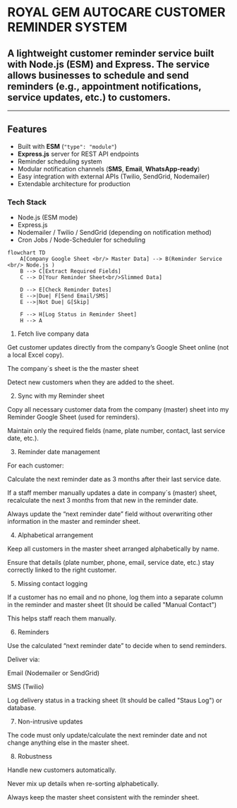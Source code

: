 # ROYAL GEM AUTOCARE CUSTOMER REMINDER SYSTEM

## A lightweight customer reminder service built with Node.js (ESM) and Express. The service allows businesses to schedule and send reminders (e.g., appointment notifications, service updates, etc.) to customers.

--- 

## Features  
- Built with **ESM** (`"type": "module"`)  
- **Express.js** server for REST API endpoints  
- Reminder scheduling system  
- Modular notification channels (**SMS**, **Email**, **WhatsApp-ready**)  
- Easy integration with external APIs (Twilio, SendGrid, Nodemailer)  
- Extendable architecture for production 

### Tech Stack
- Node.js (ESM mode)
- Express.js
- Nodemailer / Twilio / SendGrid (depending on notification method)
- Cron Jobs / Node-Scheduler for scheduling

```mermaid
flowchart TD
    A[Company Google Sheet <br/> Master Data] --> B(Reminder Service <br/> Node.js )
    B --> C[Extract Required Fields]
    C --> D[Your Reminder Sheet<br/>Slimmed Data]

    D --> E[Check Reminder Dates]
    E -->|Due| F[Send Email/SMS]
    E -->|Not Due| G[Skip]

    F --> H[Log Status in Reminder Sheet]
    H --> A

```

1. Fetch live company data

Get customer updates directly from the company’s Google Sheet online (not a local Excel copy).

The company`s sheet is the the master sheet

Detect new customers when they are added to the sheet.

2. Sync with my Reminder sheet

Copy all necessary customer data from the company (master) sheet into my Reminder Google Sheet (used for reminders).

Maintain only the required fields (name, plate number, contact, last service date, etc.).

3. Reminder date management

For each customer:

Calculate the next reminder date as 3 months after their last service date.

If a staff member manually updates a date in company`s (master) sheet, recalculate the next 3 months from that new  in the reminder date.

Always update the “next reminder date” field without overwriting other information in the master and reminder sheet.

4. Alphabetical arrangement

Keep all customers in the master sheet arranged alphabetically by name.

Ensure that details (plate number, phone, email, service date, etc.) stay correctly linked to the right customer.

5. Missing contact logging

If a customer has no email and no phone, log them into a separate column in the reminder and master sheet (It should be called "Manual Contact")

This helps staff reach them manually.

6. Reminders

Use the calculated “next reminder date” to decide when to send reminders.

Deliver via:

Email (Nodemailer or SendGrid)

SMS (Twilio)

Log delivery status in a tracking sheet (It should be called "Staus Log") or database.

7. Non-intrusive updates

The code must only update/calculate the next reminder date and not change anything else in the master sheet.

8. Robustness

Handle new customers automatically.

Never mix up details when re-sorting alphabetically.

Always keep the master sheet consistent with the reminder sheet.